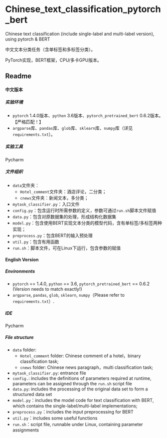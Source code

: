 # Chinese_text_classification_pytorch_bert
Chinese text classification (include single-label and multi-label version), using pytorch &amp; BERT

中文文本分类任务（含单标签和多标签分类）。

PyTorch实现，BERT框架，CPU/多卡GPU版本。





## Readme

#### 中文版本

##### 实验环境

- `pytorch` 1.4.0版本、`python` 3.6版本、`pytorch_pretrained_bert` 0.6.2版本。【严格匹配！】
- `argparse`库、`pandas`库、`glob`库、`sklearn`库、`numpy`库（详见`requirements.txt`）。

##### 实验工具

Pycharm

##### 文件组织

- `data`文件夹：
  - `Hotel_comment`文件夹：酒店评论，二分类；
  - `cnews`文件夹：新闻文本，多分类；
- `mytask_classifier.py`：入口文件
- `config.py`：包含运行时所需参数的定义，参数可通过`run.sh`脚本文件赋值
- `data.py`：包含对原数据集的处理，形成结构化数据集
- `model.py`：包含使用BERT实现文本分类的模型代码，含有单标签/多标签两种实现；
- `preprocess.py`：包含BERT的输入预处理
- `util.py`：包含有用函数
- `run.sh`：脚本文件，可在Linux下运行，包含参数的赋值



#### English Version

##### Environments

- `pytorch` == 1.4.0, `python` == 3.6, `pytorch_pretrained_bert` == 0.6.2 (Version needs to match exactly!)
- `argparse`, `pandas`, `glob`, `sklearn`, `numpy`（Please refer to `requirements.txt`）.

##### IDE

Pycharm

##### File structure

- `data` folder: 
  - `Hotel_comment` folder: Chinese comment of a hotel，binary classification task;
  - `cnews` folder: Chinese news paragraph，multi classification task;
- `mytask_classifier.py`: entrance file
- `config.`: includes the definitions of parameters required at runtime, parameters can be assigned through the `run.sh` script file
- `data.py`: includes the processing of the original data set to form a structured data set
- `model.py`：includes the model code for text classification with BERT, which contains the single-label/multi-label implementations;
- `preprocess.py`：includes the input preprocessing for BERT
- `util.py`：includes some useful functions
- `run.sh`：script file, runnable under Linux, containing parameter assignments


